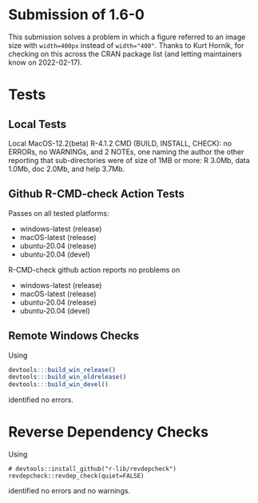 # Submission of 1.6-0

This submission solves a problem in which a figure referred to an image size
with `width=400px` instead of `width="400"`.  Thanks to Kurt Hornik, for
checking on this across the CRAN package list (and letting maintainers know on
2022-02-17).

# Tests

## Local Tests

Local MacOS-12.2(beta) R-4.1.2 CMD (BUILD, INSTALL, CHECK): no ERRORs, no
WARNINGs, and 2 NOTEs, one naming the author the other reporting that
sub-directories were of size of 1MB or more: R 3.0Mb, data 1.0Mb, doc 2.0Mb,
and help 3.7Mb.

## Github R-CMD-check Action Tests

Passes on all tested platforms:

* windows-latest (release)
* macOS-latest (release)
* ubuntu-20.04 (release)
* ubuntu-20.04 (devel)

R-CMD-check github action reports no problems on
* windows-latest (release)
* macOS-latest (release)
* ubuntu-20.04 (release)
* ubuntu-20.04 (devel)


## Remote Windows Checks

Using
```R
devtools:::build_win_release()
devtools:::build_win_oldrelease()
devtools:::build_win_devel()
```
identified no errors.

# Reverse Dependency Checks

Using
```
# devtools::install_github("r-lib/revdepcheck")
revdepcheck::revdep_check(quiet=FALSE)
```
identified no errors and no warnings.

